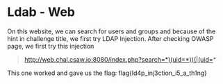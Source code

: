 # Ldab - Web

On this website, we can search for users and groups and because of the hint in challenge title, we first try LDAP Injection. After checking OWASP page, we first try this injection

> http://web.chal.csaw.io:8080/index.php?search=*)(uid=*))(|(uid=*

This one worked and gave us the flag: flag{ld4p_inj3ction_i5_a_th1ng}

